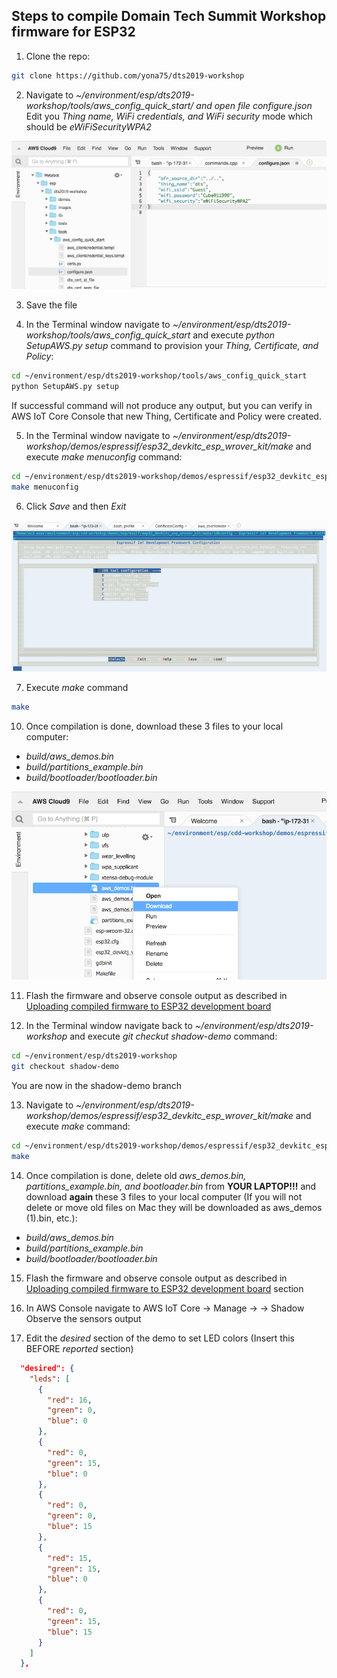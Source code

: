 ## Steps to compile Domain Tech Summit Workshop firmware for ESP32

1. Clone the repo:

```bash
git clone https://github.com/yona75/dts2019-workshop
```
2. Navigate to *~/environment/esp/dts2019-workshop/tools/aws_config_quick_start/ and open file configure.json*
Edit you *Thing name, WiFi credentials, and WiFi security* mode which should be *eWiFiSecurityWPA2*

![Edit configure.json](images/dts-configure-json.png)

3. Save the file

4. In the Terminal window navigate to *~/environment/esp/dts2019-workshop/tools/aws_config_quick_start* and execute *python SetupAWS.py setup* command to provision your *Thing, Certificate, and Policy*:

```bash
cd ~/environment/esp/dts2019-workshop/tools/aws_config_quick_start 
python SetupAWS.py setup
```

If successful command will not produce any output, but you can verify in AWS IoT Core Console that new Thing, Certificate and Policy were created.

5. In the Terminal window navigate to *~/environment/esp/dts2019-workshop/demos/espressif/esp32_devkitc_esp_wrover_kit/make* and execute *make menuconfig* command:

```bash
cd ~/environment/esp/dts2019-workshop/demos/espressif/esp32_devkitc_esp_wrover_kit/make 
make menuconfig
```

6. Click *Save* and then *Exit*

![make menuconfig](images/cdd-make-menuconfig.png)

7. Execute *make* command

```bash
make
```

10. Once compilation is done, download these 3 files to your local computer:
- *build/aws_demos.bin*
- *build/partitions_example.bin*
- *build/bootloader/bootloader.bin*

![download bin files from Cloud9](images/cdd-download.png)

11. Flash the firmware and observe console output as described in [Uploading compiled firmware to ESP32 development board](./FlashingFW.md)

12. In the Terminal window navigate back to *~/environment/esp/dts2019-workshop* and execute *git checkut shadow-demo* command:

```bash
cd ~/environment/esp/dts2019-workshop 
git checkout shadow-demo
```

You are now in the shadow-demo branch

13. Navigate to *~/environment/esp/dts2019-workshop/demos/espressif/esp32_devkitc_esp_wrover_kit/make* and execute *make* command:

```bash
cd ~/environment/esp/dts2019-workshop/demos/espressif/esp32_devkitc_esp_wrover_kit/make 
make
```

14. Once compilation is done, delete old *aws_demos.bin, partitions_example.bin, and bootloader.bin* from **YOUR LAPTOP!!!** and download **again** these 3 files to your local computer (If you will not delete or move old files on Mac they will be downloaded as aws_demos (1).bin, etc.):

- *build/aws_demos.bin*
- *build/partitions_example.bin*
- *build/bootloader/bootloader.bin*

15. Flash the firmware and observe console output as described in [Uploading compiled firmware to ESP32 development board](./FlashingFW.md) section

16. In AWS Console navigate to AWS IoT Core -> Manage -> <YOUR THING> -> Shadow
  Observe the sensors output
  
17. Edit the *desired* section of the demo to set LED colors (Insert this BEFORE *reported* section)
```json
  "desired": {
    "leds": [
      {
        "red": 16,
        "green": 0,
        "blue": 0
      },
      {
        "red": 0,
        "green": 15,
        "blue": 0
      },
      {
        "red": 0,
        "green": 0,
        "blue": 15
      },
      {
        "red": 15,
        "green": 15,
        "blue": 0
      },
      {
        "red": 0,
        "green": 15,
        "blue": 15
      }
    ]
  },
  ```

